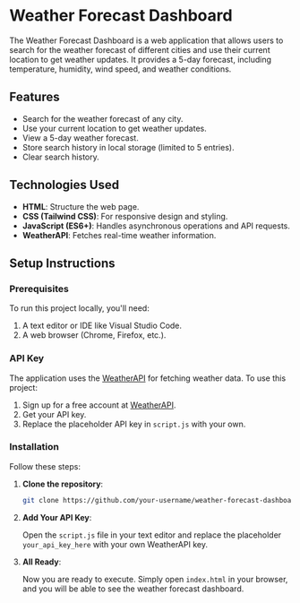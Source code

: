 # Weather Forecast Dashboard

The Weather Forecast Dashboard is a web application that allows users to search for the weather forecast of different cities and use their current location to get weather updates. It provides a 5-day forecast, including temperature, humidity, wind speed, and weather conditions.

## Features

- Search for the weather forecast of any city.
- Use your current location to get weather updates.
- View a 5-day weather forecast.
- Store search history in local storage (limited to 5 entries).
- Clear search history.

## Technologies Used

- **HTML**: Structure the web page.
- **CSS (Tailwind CSS)**: For responsive design and styling.
- **JavaScript (ES6+)**: Handles asynchronous operations and API requests.
- **WeatherAPI**: Fetches real-time weather information.

## Setup Instructions

### Prerequisites

To run this project locally, you'll need:

1. A text editor or IDE like Visual Studio Code.
2. A web browser (Chrome, Firefox, etc.).

### API Key

The application uses the [WeatherAPI](https://www.weatherapi.com/) for fetching weather data. To use this project:

1. Sign up for a free account at [WeatherAPI](https://www.weatherapi.com/signup.aspx).
2. Get your API key.
3. Replace the placeholder API key in `script.js` with your own.

### Installation

Follow these steps:

1. **Clone the repository**:

    ```bash
    git clone https://github.com/your-username/weather-forecast-dashboard.git
    ```

2. **Add Your API Key**:

   Open the `script.js` file in your text editor and replace the placeholder `your_api_key_here` with your own WeatherAPI key.

3. **All Ready**:

   Now you are ready to execute. Simply open `index.html` in your browser, and you will be able to see the weather forecast dashboard.

